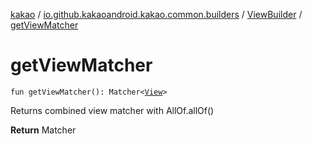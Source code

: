 [kakao](../../index.md) / [io.github.kakaoandroid.kakao.common.builders](../index.md) / [ViewBuilder](index.md) / [getViewMatcher](./get-view-matcher.md)

# getViewMatcher

`fun getViewMatcher(): Matcher<`[`View`](https://developer.android.com/reference/android/view/View.html)`>`

Returns combined view matcher with AllOf.allOf()

**Return**
Matcher

